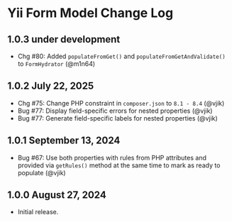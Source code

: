 # Yii Form Model Change Log

## 1.0.3 under development

- Chg #80: Added `populateFromGet()` and `populateFromGetAndValidate()` to `FormHydrator` (@m1n64)

## 1.0.2 July 22, 2025

- Chg #75: Change PHP constraint in `composer.json` to `8.1 - 8.4` (@vjik)
- Bug #77: Display field-specific errors for nested properties (@vjik)
- Bug #77: Generate field-specific labels for nested properties (@vjik)

## 1.0.1 September 13, 2024

- Bug #67: Use both properties with rules from PHP attributes and provided via `getRules()` method at the same time 
  to mark as ready to populate (@vjik)

## 1.0.0 August 27, 2024

- Initial release.
